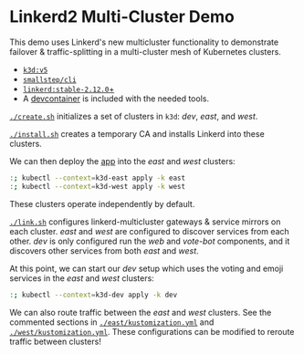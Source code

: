 # Linkerd2 Multi-Cluster Demo

This demo uses Linkerd's new multicluster functionality to demonstrate
failover & traffic-splitting in a multi-cluster mesh of Kubernetes clusters.

- [`k3d:v5`](https://github.com/rancher/k3d/releases/tag/v5.4.4)
- [`smallstep/cli`](https://github.com/smallstep/cli/releases)
- [`linkerd:stable-2.12.0`+](https://github.com/linkerd/linkerd2/releases)
- A [devcontainer](https://code.visualstudio.com/docs/remote/containers) is
  included with the needed tools.

[`./create.sh`](./create.sh) initializes a set of clusters in `k3d`: _dev_,
_east_, and _west_.

[`./install.sh`](./install.sh) creates a temporary CA and installs Linkerd
into these clusters.

We can then deploy the [app](https://github.com/BuoyantIO/emojivoto/) into
the _east_ and _west_ clusters:

```sh
:; kubectl --context=k3d-east apply -k east
:; kubectl --context=k3d-west apply -k west
```

These clusters operate independently by default.

[`./link.sh`](./link.sh) configures linkerd-multicluster gateways & service
mirrors on each cluster. _east_ and _west_ are configured to discover
services from each other. _dev_ is only configured run the _web_ and
_vote-bot_ components, and it discovers other services from both _east_ and
_west_.

At this point, we can start our _dev_ setup which uses the voting and emoji
services in the _east_ and _west_ clusters:

```sh
:; kubectl --context=k3d-dev apply -k dev
```

We can also route traffic between the _east_ and _west_ clusters.
See the commented sections in
[`./east/kustomization.yml`](./east/kustomization.yml) and
[`./west/kustomization.yml`](./west/kustomization.yml). These configurations
can be modified to reroute traffic between clusters!

